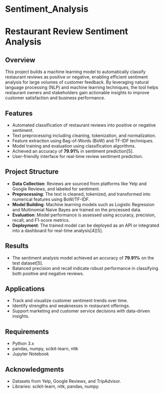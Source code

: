 # Sentiment_Analysis
# Restaurant Review Sentiment Analysis

## Overview

This project builds a machine learning model to automatically classify restaurant reviews as positive or negative, enabling efficient sentiment analysis for large volumes of customer feedback. By leveraging natural language processing (NLP) and machine learning techniques, the tool helps restaurant owners and stakeholders gain actionable insights to improve customer satisfaction and business performance.

## Features

- Automated classification of restaurant reviews into positive or negative sentiment.
- Text preprocessing including cleaning, tokenization, and normalization.
- Feature extraction using Bag-of-Words (BoW) and TF-IDF techniques.
- Model training and evaluation using classification algorithms.
- Achieved an accuracy of **79.91%** in sentiment prediction[5].
- User-friendly interface for real-time review sentiment prediction.

## Project Structure

- **Data Collection**: Reviews are sourced from platforms like Yelp and Google Reviews, and labeled for sentiment.
- **Preprocessing**: The text is cleaned, tokenized, and transformed into numerical features using BoW/TF-IDF.
- **Model Building**: Machine learning models such as Logistic Regression and Multinomial Naive Bayes are trained on the processed data.
- **Evaluation**: Model performance is assessed using accuracy, precision, recall, and F1-score metrics.
- **Deployment**: The trained model can be deployed as an API or integrated into a dashboard for real-time analysis[4][5].


## Results

- The sentiment analysis model achieved an accuracy of **79.91%** on the test dataset[5].
- Balanced precision and recall indicate robust performance in classifying both positive and negative reviews.

## Applications

- Track and visualize customer sentiment trends over time.
- Identify strengths and weaknesses in restaurant offerings.
- Support marketing and customer service decisions with data-driven insights.

## Requirements

- Python 3.x
- pandas, numpy, scikit-learn, nltk
- Jupyter Notebook

## Acknowledgments

- Datasets from Yelp, Google Reviews, and TripAdvisor.
- Libraries: scikit-learn, nltk, pandas, numpy.
